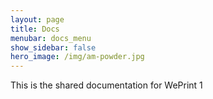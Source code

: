 ```yaml
---
layout: page
title: Docs
menubar: docs_menu
show_sidebar: false
hero_image: /img/am-powder.jpg
---
```


<!-- Bulma Clean Theme has many features available. The documentation has been spit into categories to make it easier to navigate through the various features. 

Find out how to install Bulma Clean Theme in your Jekyll project in the [Installation](/bulma-clean-theme/docs/getting-started/installation/) section. -->

This is the shared documentation for WePrint 1
